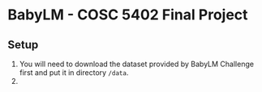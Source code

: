 # BabyLM - COSC 5402 Final Project

## Setup

1. You will need to download the dataset provided by BabyLM Challenge first and put it in directory ```/data```.
2. 
